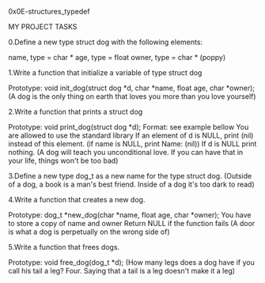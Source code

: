 0x0E-structures_typedef


   MY PROJECT TASKS

0.Define a new type struct dog with the following elements:

name, type = char *
age, type = float
owner, type = char *
(poppy)

1.Write a function that initialize a variable of type struct dog

Prototype: void init_dog(struct dog *d, char *name, float age, char *owner);
  (A dog is the only thing on earth that loves you more than you love yourself)

2.Write a function that prints a struct dog

Prototype: void print_dog(struct dog *d);
Format: see example bellow
You are allowed to use the standard library
If an element of d is NULL, print (nil) instead of this element. (if name is NULL, print Name: (nil))
If d is NULL print nothing.
  (A dog will teach you unconditional love. If you can have that in your life, things won't be too bad)

3.Define a new type dog_t as a new name for the type struct dog.
 (Outside of a dog, a book is a man's best friend. Inside of a dog it's too dark to read)


4.Write a function that creates a new dog.

Prototype: dog_t *new_dog(char *name, float age, char *owner);
You have to store a copy of name and owner
Return NULL if the function fails
  (A door is what a dog is perpetually on the wrong side of)

5.Write a function that frees dogs.

Prototype: void free_dog(dog_t *d);
  (How many legs does a dog have if you call his tail a leg? Four. Saying that a tail is a leg doesn't make it a leg)
